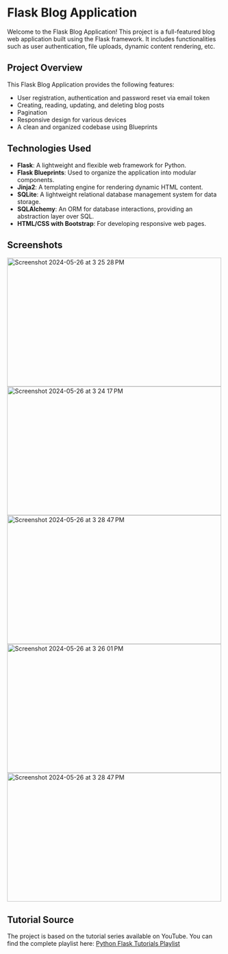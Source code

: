 # Flask Blog Application

Welcome to the Flask Blog Application! This project is a full-featured blog web application built using the Flask framework. It includes functionalities such as user authentication, file uploads, dynamic content rendering, etc.

## Project Overview

This Flask Blog Application provides the following features:
- User registration, authentication and password reset via email token
- Creating, reading, updating, and deleting blog posts
- Pagination
- Responsive design for various devices
- A clean and organized codebase using Blueprints

## Technologies Used

- **Flask**: A lightweight and flexible web framework for Python.
- **Flask Blueprints**: Used to organize the application into modular components.
- **Jinja2**: A templating engine for rendering dynamic HTML content.
- **SQLite**: A lightweight relational database management system for data storage.
- **SQLAlchemy**: An ORM for database interactions, providing an abstraction layer over SQL.
- **HTML/CSS with Bootstrap**: For developing responsive web pages.

## Screenshots
<img width="500" height="300" alt="Screenshot 2024-05-26 at 3 25 28 PM" src="https://github.com/mrunalpatil1198/FlaskBlog/assets/56335027/4fd77378-5aac-46cd-a44f-3869a3cb59f6">
<img width="500" height="300" alt="Screenshot 2024-05-26 at 3 24 17 PM" src="https://github.com/mrunalpatil1198/FlaskBlog/assets/56335027/bfda2478-9391-41c6-b6ab-4362b3add8ee">
<img width="500" height="300" alt="Screenshot 2024-05-26 at 3 28 47 PM" src="https://github.com/mrunalpatil1198/FlaskBlog/assets/56335027/ba16da37-44aa-45e7-ba25-d7de7bc2d09c">
<img width="500" height="300" alt="Screenshot 2024-05-26 at 3 26 01 PM" src="https://github.com/mrunalpatil1198/FlaskBlog/assets/56335027/92fa3f05-1c17-4f14-b62f-e5d96b9e9d98">
<img width="500" height="300" alt="Screenshot 2024-05-26 at 3 28 47 PM" src="https://github.com/mrunalpatil1198/FlaskBlog/assets/56335027/4936e729-9ad0-45dd-9bf7-4c3536c1307c">

## Tutorial Source
The project is based on the tutorial series available on YouTube. You can find the complete playlist here: [Python Flask Tutorials Playlist](https://www.youtube.com/playlist?list=PL-osiE80TeTs4UjLw5MM6OjgkjFeUxCYH)

